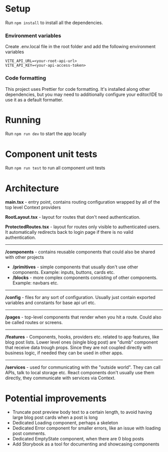 # Setup


Run `npm install` to install all the dependencies.

### Environment variables

Create .env.local file in the root folder and add the following environment variables
```
VITE_API_URL=<your-root-api-url>
VITE_API_KEY=<your-api-access-token>
```

### Code formatting

This project uses Prettier for code formatting. It's installed along other dependencies, 
but you may need to additionally configure your editor/IDE to use it as a default formatter.

# Running 

Run `npm run dev` to start the app locally

# Component unit tests

Run `npm run test` to run all component unit tests

# Architecture

**main.tsx** - entry point, contains routing configuration wrapped by all of the top level Context providers

**RootLayout.tsx** - layout for routes that don't need authentication.

**ProtectedRoutes.tsx** - layout for routes only visible to authenticated users. It automatically 
redirects back to login page if there is no valid authentication.

---
**/components** - contains reusable components that could also be shared with other projects
- **/primitives** - simple components that usually don't use other components. Example: inputs, buttons, cards etc.
- **/blocks** - more complex components consisting of other components. Example: navbars etc. 
---
**/config** - files for any sort of configuration. Usually just contain exported variables and constants for base api url etc.

---
**/pages** - top-level components that render when you hit a route. Could also be called routes or screens.

---
**/features** - Components, hooks, providers etc. related to app features, like blog post lists. Lower level ones (single blog post) are "dumb" component that receive data trough props. Since they are not coupled directly with business logic, if needed they can be used in other apps.  

---
**/services** - used for communicating with the "outside world". They can call APIs, talk to local storage etc. React 
components don't usually use them directly, they communicate with services via Context.

# Potential improvements
 - Truncate post preview body text to a certain length, to avoid having large blog post cards when a post is long
 - Dedicated Loading component, perhaps a skeleton
 - Dedicated Error component for smaller errors, like an issue with loading post comments.
 - Dedicated EmptyState component, when there are 0 blog posts
 - Add Storybook as a tool for documenting and showcasing components